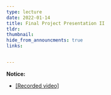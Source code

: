 ```yaml
---
type: lecture
date: 2022-01-14
title: Final Project Presentation II
tldr: 
thumbnail: 
hide_from_announcments: true
links: 


---
```

**Notice:**
- [[Recorded video]](https://www.youtube.com/watch?v=Xjkcyb2GfhM)

